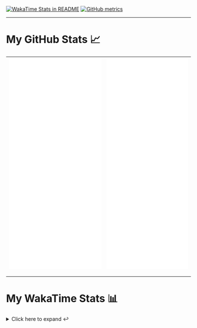 [![WakaTime Stats in README](https://github.com/LOsioChico/LOsioChico/actions/workflows/waka.yml/badge.svg)](https://github.com/LOsioChico/LOsioChico/actions/workflows/waka.yml) [![GitHub metrics](https://github.com/LOsioChico/LOsioChico/actions/workflows/metrics.yml/badge.svg)](https://github.com/LOsioChico/LOsioChico/actions/workflows/metrics.yml)

---

# My GitHub Stats 📈

| ![](./assets/metrics.svg) | ![](./assets/metrics2.svg) |
| ------------------------- | -------------------------- |

---

# My WakaTime Stats 📊

<details>
<summary>Click here to expand ↩️</summary>
<br>

<!--START_SECTION:waka-->
![Code Time](http://img.shields.io/badge/Code%20Time-2%2C121%20hrs%2057%20mins-blue)

![Lines of code](https://img.shields.io/badge/From%20Hello%20World%20I%27ve%20Written-388.0%20thousand%20lines%20of%20code-blue)

**🐱 My GitHub Data** 

> 📦 686.9 kB Used in GitHub's Storage 
 > 
> 🚫 Not Opted to Hire
 > 
> 📜 28 Public Repositories 
 > 
> 🔑 32 Private Repositories 
 > 
**I'm a Night 🦉** 

```text
🌞 Morning                607 commits         ███░░░░░░░░░░░░░░░░░░░░░░   13.86 % 
🌆 Daytime                1377 commits        ████████░░░░░░░░░░░░░░░░░   31.45 % 
🌃 Evening                1498 commits        █████████░░░░░░░░░░░░░░░░   34.22 % 
🌙 Night                  896 commits         █████░░░░░░░░░░░░░░░░░░░░   20.47 % 
```
📅 **I'm Most Productive on Thursday** 

```text
Monday                   623 commits         ████░░░░░░░░░░░░░░░░░░░░░   14.23 % 
Tuesday                  655 commits         ████░░░░░░░░░░░░░░░░░░░░░   14.96 % 
Wednesday                489 commits         ███░░░░░░░░░░░░░░░░░░░░░░   11.17 % 
Thursday                 798 commits         █████░░░░░░░░░░░░░░░░░░░░   18.23 % 
Friday                   665 commits         ████░░░░░░░░░░░░░░░░░░░░░   15.19 % 
Saturday                 745 commits         ████░░░░░░░░░░░░░░░░░░░░░   17.02 % 
Sunday                   403 commits         ██░░░░░░░░░░░░░░░░░░░░░░░   09.21 % 
```


📊 **This Week I Spent My Time On** 

```text
💬 Programming Languages: 
Scala                    15 hrs 30 mins      ████████████████████░░░░░   78.16 % 
JavaScript               2 hrs 59 mins       ████░░░░░░░░░░░░░░░░░░░░░   15.10 % 
JSON                     36 mins             █░░░░░░░░░░░░░░░░░░░░░░░░   03.07 % 
Markdown                 26 mins             █░░░░░░░░░░░░░░░░░░░░░░░░   02.23 % 
Other                    5 mins              ░░░░░░░░░░░░░░░░░░░░░░░░░   00.47 % 
```

**I Mostly Code in TypeScript** 

```text
TypeScript               33 repos            █████████████░░░░░░░░░░░░   51.56 % 
Scala                    9 repos             ████░░░░░░░░░░░░░░░░░░░░░   14.06 % 
JavaScript               6 repos             ██░░░░░░░░░░░░░░░░░░░░░░░   09.38 % 
CSS                      5 repos             ██░░░░░░░░░░░░░░░░░░░░░░░   07.81 % 
Java                     2 repos             █░░░░░░░░░░░░░░░░░░░░░░░░   03.12 % 
```




 Last Updated on 18/04/2025 01:06:52 UTC
<!--END_SECTION:waka-->

## </details>
